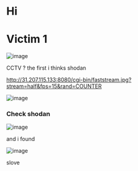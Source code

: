 # Hi
# Victim 1
![image](https://user-images.githubusercontent.com/65381453/132119807-bf742c38-34e9-4e7b-9845-9518fb985fcf.png)

CCTV ? the first i thinks shodan

http://31.207.115.133:8080/cgi-bin/faststream.jpg?stream=half&fps=15&rand=COUNTER

![image](https://user-images.githubusercontent.com/65381453/132119842-5912980c-604b-4840-bb5f-11f7f439b30f.png)

### Check shodan
![image](https://user-images.githubusercontent.com/65381453/132119892-63621151-9660-48f2-9347-adcb50990c5f.png)

and i found 

![image](https://user-images.githubusercontent.com/65381453/132119904-48f6b18c-4517-409c-a8d1-650438c76017.png)

slove
